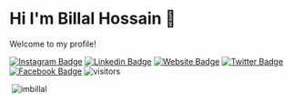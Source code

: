 # Hi I'm Billal Hossain 👋

Welcome to my profile!

<!--Website -->

[![Instagram Badge](https://img.shields.io/badge/-Instagram-e4405f?style=flat-square&logo=Instagram&logoColor=white)](https://www.instagram.com/imbillal/)
[![Linkedin Badge](https://img.shields.io/badge/-LinkedIn-0e76a8?style=flat-square&logo=Linkedin&logoColor=white)](https://www.linkedin.com/in/imbillal/)
[![Website Badge](https://img.shields.io/badge/Website-3b5998?style=flat-square&logo=google-chrome&logoColor=white)](https://billal.dev/)
[![Twitter Badge](https://img.shields.io/badge/-Twitter-00acee?style=flat-square&logo=Twitter&logoColor=white)](https://twitter.com/billal_dev)
[![Facebook Badge](https://img.shields.io/badge/-Facebook-0088cc?style=flat-square&logo=Facebook&logoColor=white)](https://www.facebook.com/imbillal/)
![visitors](https://visitor-badge.laobi.icu/badge?page_id=imbillal.imbillal)

<p>&nbsp;<img src="https://github-readme-stats.vercel.app/api?username=imbillal&show_icons=true&locale=en" alt="imbillal" /></p>
